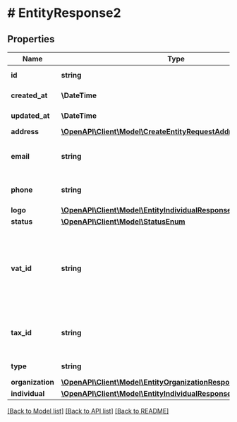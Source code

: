 # # EntityResponse2

## Properties

Name | Type | Description | Notes
------------ | ------------- | ------------- | -------------
**id** | **string** | UUID entity ID |
**created_at** | **\DateTime** | UTC datetime |
**updated_at** | **\DateTime** | UTC datetime |
**address** | [**\OpenAPI\Client\Model\CreateEntityRequestAddress**](CreateEntityRequestAddress.md) |  |
**email** | **string** | An official email address of the entity |
**phone** | **string** | A phone number of the entity | [optional]
**logo** | [**\OpenAPI\Client\Model\EntityIndividualResponseLogo**](EntityIndividualResponseLogo.md) |  | [optional]
**status** | [**\OpenAPI\Client\Model\StatusEnum**](StatusEnum.md) |  |
**vat_id** | **string** | A VAT number of the entity which points to the registered tax applied for a service price | [optional]
**tax_id** | **string** | An identification number of the legal entity | [optional]
**type** | **string** | A type for an individual |
**organization** | [**\OpenAPI\Client\Model\EntityOrganizationResponse3Organization**](EntityOrganizationResponse3Organization.md) |  |
**individual** | [**\OpenAPI\Client\Model\EntityIndividualResponse3Individual**](EntityIndividualResponse3Individual.md) |  |

[[Back to Model list]](../../README.md#models) [[Back to API list]](../../README.md#endpoints) [[Back to README]](../../README.md)
